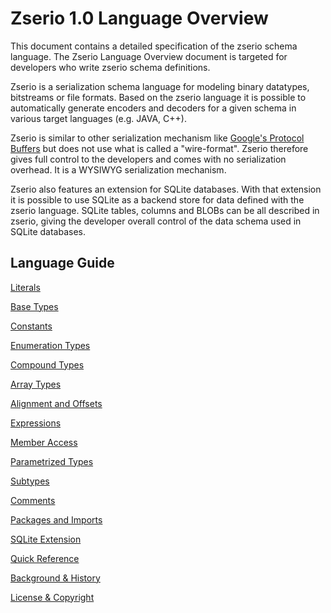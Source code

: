 # Zserio 1.0 Language Overview

This document contains a detailed specification of the zserio schema language. The Zserio Language Overview
document is targeted for developers who write zserio schema definitions.

Zserio is a serialization schema language for modeling binary datatypes, bitstreams or file formats. Based
on the zserio language it is possible to automatically generate encoders and decoders for a given schema
in various target languages (e.g. JAVA, C++).

Zserio is similar to other serialization mechanism like
[Google's Protocol Buffers](https://github.com/google/protobuf) but does not use what is called a "wire-format".
Zserio therefore gives full control to the developers and comes with no serialization overhead.
It is a WYSIWYG serialization mechanism.

Zserio also features an extension for SQLite databases. With that extension it is possible to use SQLite
as a backend store for data defined with the zserio language. SQLite tables, columns and BLOBs can be all
described in zserio, giving the developer overall control of the data schema used in SQLite databases.

## Language Guide

[Literals](Literals.md)

[Base Types](BaseTypes.md)

[Constants](Constants.md)

[Enumeration Types](EnumerationTypes.md)

[Compound Types](CompoundTypes.md)

[Array Types](ArrayTypes)

[Alignment and Offsets](AlignmentAndOffsets.md)

[Expressions](Expressions.md)

[Member Access](MemberAccess.md)

[Parametrized Types](ParametrizedTypes.md)

[Subtypes](Subtypes.md)

[Comments](Comments.md)

[Packages and Imports](PackagesAndImports.md)

[SQLite Extension](SqliteExtension.md)

[Quick Reference](ZserioQuickReference.md)

[Background & History](BackgroundAndHistory.md)

[License & Copyright](LicenseAndCopyright.md)
